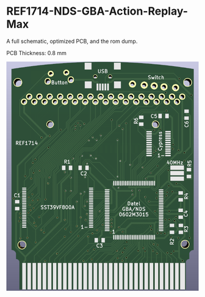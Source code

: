 # REF1714-NDS-GBA-Action-Replay-Max
A full schematic, optimized PCB, and the rom dump.

PCB Thickness: 0.8 mm

![image](https://github.com/Modman/REF1714-NDS-GBA-Action-Replay-Max/blob/main/REF1714.png)
